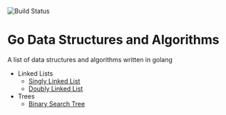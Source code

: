 ![Build Status](https://travis-ci.com/Drew-S/go_datastructures_and_algorithms.svg?branch=master)

# Go Data Structures and Algorithms

A list of data structures and algorithms written in golang

- Linked Lists
    - [Singly Linked List](src/linked_lists/singly_linked_list/singly_linked_list.go)
    - [Doubly Linked List](src/linked_lists/doubly_linked_list/doubly_linked_list.go)
- Trees
    - [Binary Search Tree](src/trees/binary_search_tree/binary_search_tree.go)